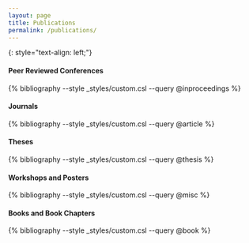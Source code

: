 ```yaml
---
layout: page
title: Publications
permalink: /publications/
---
```


{: style="text-align: left;"}

#### Peer Reviewed Conferences

{% bibliography --style _styles/custom.csl --query @inproceedings  %}

#### Journals

{% bibliography --style _styles/custom.csl --query @article  %}

#### Theses

{% bibliography --style _styles/custom.csl --query @thesis %}

#### Workshops and Posters

{% bibliography --style _styles/custom.csl --query @misc %}

#### Books and Book Chapters

{% bibliography --style _styles/custom.csl --query @book %}
